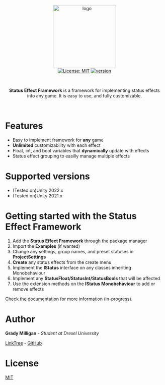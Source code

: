<p align="center">
  <img src="https://drive.google.com/uc?id=1UYbBluu119xenikC8iY13CaT8lcp4J_G" height="200" alt="logo"><br>
  <a href="https://unity3d.com/en/get-unity/download/archive"><img src="https://img.shields.io/badge/unity-2022.3%20or%20later-green.svg" alt=""></a>
  <a href="https://github.com/maraudical/StatusEffectsFramework/blob/main/LICENSE.md"><img src="https://img.shields.io/badge/License-MIT-yellow.svg" alt="License: MIT"></a>
  <a href="https://github.com/maraudical/StatusEffectsFramework/releases"><img src="https://img.shields.io/badge/version-1.0.1-blue" alt="version"></a>
  <a href="https://github.com/maraudical/StatusEffectsFramework/pulls"><img src="https://img.shields.io/github/issues-pr-raw/maraudical/StatusEffectsFramework" alt=""></a>
</p><br>

<p align="center">
  <strong>Status Effect Framework</strong> is a framework for implementing status effects into any game. It is easy to use, and fully customizable.
</p><br>

# Features
- Easy to implement framework for **any** game
- **Unlimited** customizability with each effect
- Float, int, and bool variables that **dynamically** update with effects
- Status effect grouping to easilly manage multiple effects

# Supported versions
- (Tested on)Unity 2022.x
- (Tested on)Unity 2021.x

# Getting started with the Status Effect Framework

1. Add the **Status Effect Framework** through the package manager
1. Import the **Examples** (if wanted)
1. Change any settings, group names, and preset statuses in **ProjectSettings**
1. **Create** any status effects from the create menu
1. Implement the **IStatus** interface on any classes inheriting Monobehaviour
1. Implement any **StatusFloat/StatusInt/StatusBools** that will be affected
1. Use the extension methods on the **IStatus Monobehaviour** to add or remove effects

Check the [documentation](https://) for more information (in-progress).

# Author
**Grady Milligan** - *Student at Drexel University*

[LinkTree](https://linktr.ee/gradymilligan) - [GitHub](https://github.com/maraudical)

# License
[MIT](./LICENSE.md)